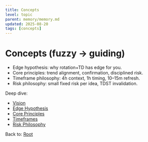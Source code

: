 ```yaml
---
title: Concepts
level: topic
parent: memory/memory.md
updated: 2025-08-20
tags: [concepts]
---
```


# Concepts (fuzzy → guiding)

- Edge hypothesis: why rotation+TD has edge for you.
- Core principles: trend alignment, confirmation, disciplined risk.
- Timeframe philosophy: 4h context, 1h timing, 10–15m refresh.
- Risk philosophy: small fixed risk per idea, TDST invalidation.

Deep dive:
- [Vision](../vision.md)
- [Edge Hypothesis](./edge.md)
- [Core Principles](./principles.md)
- [Timeframes](./timeframes.md)
- [Risk Philosophy](./risk-philosophy.md)

Back to: [Root](../memory.md)
